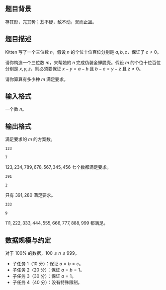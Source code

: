 ## 题目背景

存其形，完其势；友不疑，敌不动。巽而止蛊。

## 题目描述

Kitten 写了一个三位数 $n$，假设 $n$ 的个位十位百位分别是 $a,b,c$，保证了 $c\neq 0$。

请你构造一个三位数 $m$，来帮她的 $n$ 完成伪装金蝉脱壳。假设 $m$ 的个位十位百位分别是 $x,y,z$，则必须要保证 $x-y=a-b$ 且 $b-c=y-z$ 且 $z\neq 0$。

请你算算有多少种 $m$ 满足要求。

## 输入格式

一个数 $n$。

## 输出格式

满足要求的 $m$ 的方案数。

```input1
123
```

```output1
7
```

$123,234,789,678,567,345,456$ 七个数都满足要求。

```input2
391
```

```output2
2
```

只有 $391,280$ 满足要求。

```input3
333
```

```output3
9
```

$111,222,333,444,555,666,777,888,999$ 都满足。


## 数据规模与约定

对于 $100\%$ 的数据，$100 \le n \le 999$。

- 子任务 1（10 分）：保证 $a=b=c$。
- 子任务 2（20 分）：保证 $a=b=1$。
- 子任务 3（30 分）：保证 $a=1$。
- 子任务 4（40 分）：没有特殊限制。
